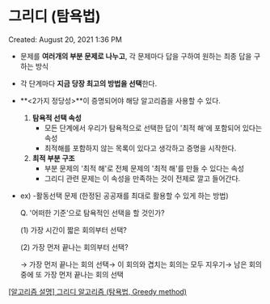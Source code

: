 # 그리디 (탐욕법)

Created: August 20, 2021 1:36 PM

- 문제를 **여러개의 부분 문제로 나누고**, 각 문제마다 답을 구하여 원하는 최종 답을 구하는 방식
- 각 단계마다 **지금 당장 최고의 방법을 선택**한다.

- **<2가지 정당성>**이 증명되어야 해당 알고리즘을 사용할 수 있다.
    1. **탐욕적 선택 속성**
        - 모든 단계에서 우리가 탐욕적으로 선택한 답이 '최적 해'에 포함되어 있다는 속성
        - 최적해를 포함하지 않는 목록이 있다고 생각하고 증명을 시작한다.
    2. **최적 부분 구조**
        - 부분 문제의 '최적 해'로 전체 문제의 '최적 해'를 만들 수 있다는 속성
        - 그리디 관련 문제는 이 속성을 만족하는 것이 전제로 깔고 들어간다.
    
- ex) -활동선택 문제 (한정된 공공재를 최대로 활용할 수 있게 하는 방법)
    
    Q. '어떠한 기준'으로 탐욕적인 선택을 할 것인가?
    
    (1) 가장 시간이 짧은 회의부터 선택?
    
    (2) 가장 먼저 끝나는 회의부터 선택?
    
    → 가장 먼저 끝나는 회의 선택→ 이 회의와 겹치는 회의는 모두 지우기→ 남은 회의 중에 또 가장 먼저 끝나는 회의 선택 
    

[[알고리즘 설명] 그리디 알고리즘 (탐욕법, Greedy method)](https://m.blog.naver.com/PostView.nhn?blogId=qpghnv&logNo=221597913108&proxyReferer=https:%2F%2Fwww.google.com%2F)